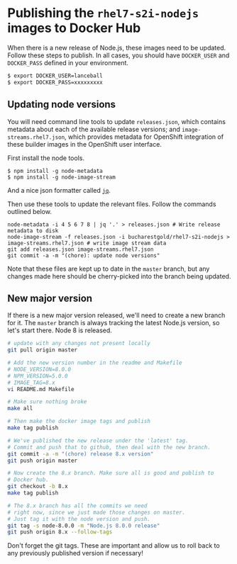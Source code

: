 # Publishing the `rhel7-s2i-nodejs` images to Docker Hub

When there is a new release of Node.js, these images need to be updated.
Follow these steps to publish. In all cases, you should have `DOCKER_USER`
and `DOCKER_PASS` defined in your environment.

```sh
$ export DOCKER_USER=lanceball
$ export DOCKER_PASS=xxxxxxxxx
```

## Updating node versions

You will need command line tools to update `releases.json`, which contains metadata about each
of the available release versions; and `image-streams.rhel7.json`, which provides metadata
for OpenShift integration of these builder images in the OpenShift user interface.

First install the node tools.

```
$ npm install -g node-metadata
$ npm install -g node-image-stream
```

And a nice json formatter called [`jq`](https://stedolan.github.io/jq/download/).

Then use these tools to update the relevant files. Follow the commands outlined below.

```
node-metadata -i 4 5 6 7 8 | jq '.' > releases.json # Write release metadata to disk
node-image-stream -f releases.json -i bucharestgold/rhel7-s2i-nodejs > image-streams.rhel7.json # write image stream data
git add releases.json image-streams.rhel7.json
git commit -a -m "(chore): update node versions"
```

Note that these files are kept up to date in the `master` branch, but any changes
made here should be cherry-picked into the branch being updated.

## New major version

If there is a new major version released, we'll need to create
a new branch for it. The `master` branch is always tracking the
latest Node.js version, so let's start there. Node 8 is released.

```sh
# update with any changes not present locally
git pull origin master

# Add the new version number in the readme and Makefile
# NODE_VERSION=8.0.0
# NPM_VERSION=5.0.0
# IMAGE_TAG=8.x
vi README.md Makefile

# Make sure nothing broke
make all

# Then make the docker image tags and publish
make tag publish

# We've published the new release under the 'latest' tag.
# Commit and push that to github, then deal with the new branch.
git commit -a -m "(chore) release 8.x version"
git push origin master

# Now create the 8.x branch. Make sure all is good and publish to
# Docker hub.
git checkout -b 8.x
make tag publish

# The 8.x branch has all the commits we need
# right now, since we just made those changes on master.
# Just tag it with the node version and push.
git tag -s node-8.0.0 -m "Node.js 8.0.0 release"
git push origin 8.x --follow-tags
```

Don't forget the git tags. These are important and allow us to roll back
to any previously published version if necessary!
